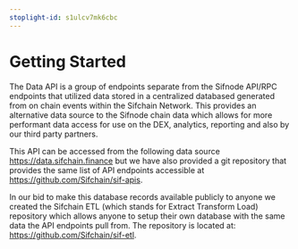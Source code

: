 ```yaml
---
stoplight-id: s1ulcv7mk6cbc
---
```


# Getting Started

The Data API is a group of endpoints separate from the Sifnode API/RPC endpoints that utilized data stored in a centralized databased generated from on chain events within the Sifchain Network. This provides an alternative data source to the Sifnode chain data which allows for more performant data access for use on the DEX, analytics, reporting and also by our third party partners.

This API can be accessed from the following data source https://data.sifchain.finance but we have also provided a git repository that provides the same list of API endpoints accessible at https://github.com/Sifchain/sif-apis.

In our bid to make this database records available publicly to anyone we created the Sifchain ETL (which stands for Extract Transform Load) repository which allows anyone to setup their own database with the same data the API endpoints pull from. The repository is located at: https://github.com/Sifchain/sif-etl.
